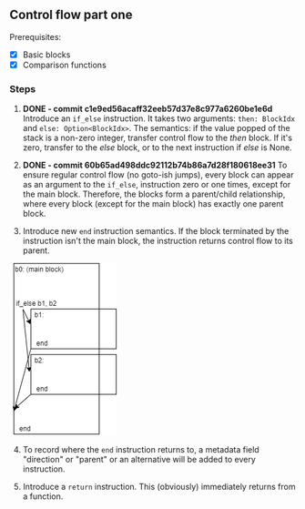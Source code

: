 ## Control flow part one

Prerequisites:
- [X] Basic blocks
- [X] Comparison functions

### Steps


1. **DONE - commit c1e9ed56acaff32eeb57d37e8c977a6260be1e6d** 
Introduce an `if_else` instruction.
It takes two arguments: `then: BlockIdx` and `else: Option<BlockIdx>`.
The semantics: if the value popped of the stack is a non-zero integer,
transfer control flow to the *then* block. If it's zero, transfer
to the *else* block, or to the next instruction if *else* is None.


2. **DONE - commit 60b65ad498ddc92112b74b86a7d28f180618ee31** 
To ensure regular control flow (no goto-ish jumps), every block can appear as an argument to the `if_else`, instruction zero or one times, except
for the main block. Therefore, the blocks form a parent/child relationship, where every
block (except for the main block) has exactly one parent block.


3. Introduce new `end` instruction semantics.
If the block terminated by the instruction isn't the main block,
the instruction returns control flow to its parent.

![](control_flow_1.png)


4. To record where the `end` instruction returns to,
a metadata field "direction" or "parent" or an alternative will be added to every instruction.

5. Introduce a `return` instruction. This (obviously) immediately returns from a function.